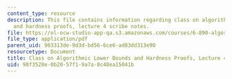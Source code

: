 ```yaml
---
content_type: resource
description: This file contains information regarding class on algorithmic lower bounds
  and hardness proofs, lecture 4 scribe notes.
file: https://ol-ocw-studio-app-qa.s3.amazonaws.com/courses/6-890-algorithmic-lower-bounds-fun-with-hardness-proofs-fall-2014/98f3528e0b2057f19a7a8c48ea15041b_MIT6_890F14_Lec4.pdf
file_type: application/pdf
parent_uid: 983313de-9d3d-bd56-6ce6-ad83dd313e90
resourcetype: Document
title: Class on Algorithmic Lower Bounds and Hardness Proofs, Lecture 4 Scribe Notes
uid: 98f3528e-0b20-57f1-9a7a-8c48ea15041b
---
```

